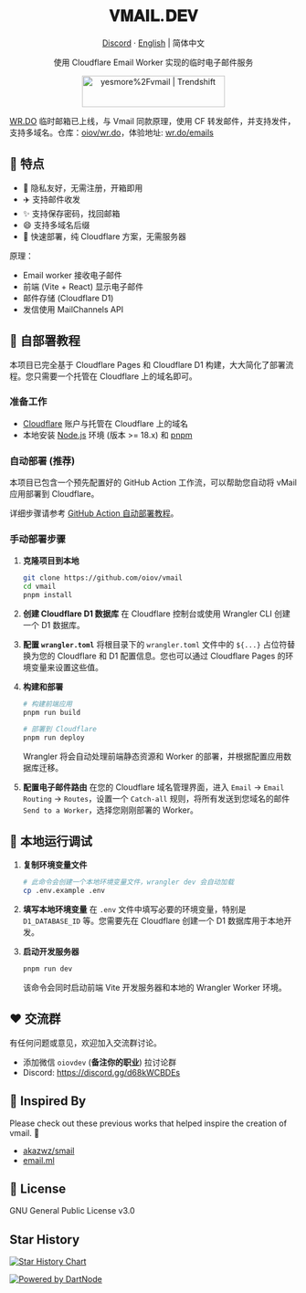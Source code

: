 <div align="center">
  <h1>𝐕𝐌𝐀𝐈𝐋.𝐃𝐄𝐕</h1>
  <p><a href="https://discord.gg/d68kWCBDEs">Discord</a> · <a href="https://github.com/oiov/vmail/blob/main/README_en.md">English</a> | 简体中文</p>
  <p>使用 Cloudflare Email Worker 实现的临时电子邮件服务</p>
  <a href="https://trendshift.io/repositories/8681" target="_blank"><img src="https://trendshift.io/api/badge/repositories/8681" alt="yesmore%2Fvmail | Trendshift" style="width: 250px; height: 55px;" width="250" height="55"/></a>
</div>

[WR.DO](https://wr.do) 临时邮箱已上线，与 Vmail 同款原理，使用 CF 转发邮件，并支持发件，支持多域名。仓库：[oiov/wr.do](https://github.com/oiov/wr.do)，体验地址: [wr.do/emails](https://wr.do/emails)

## 🌈 特点

- 🎯 隐私友好，无需注册，开箱即用
- ✈️ 支持邮件收发
- ✨ 支持保存密码，找回邮箱
- 😄 支持多域名后缀
- 🚀 快速部署，纯 Cloudflare 方案，无需服务器

原理：

- Email worker 接收电子邮件
- 前端 (Vite + React) 显示电子邮件
- 邮件存储 (Cloudflare D1)
- 发信使用 MailChannels API

## 👋 自部署教程

本项目已完全基于 Cloudflare Pages 和 Cloudflare D1 构建，大大简化了部署流程。您只需要一个托管在 Cloudflare 上的域名即可。

### 准备工作

- [Cloudflare](https://dash.cloudflare.com/) 账户与托管在 Cloudflare 上的域名
- 本地安装 [Node.js](https://nodejs.org) 环境 (版本 >= 18.x) 和 [pnpm](https://pnpm.io/installation)

### 自动部署 (推荐)

本项目已包含一个预先配置好的 GitHub Action 工作流，可以帮助您自动将 vMail 应用部署到 Cloudflare。

详细步骤请参考 [GitHub Action 自动部署教程](/docs/github-action-tutorial.md)。

### 手动部署步骤

1.  **克隆项目到本地**
    ```bash
    git clone https://github.com/oiov/vmail
    cd vmail
    pnpm install
    ```

2.  **创建 Cloudflare D1 数据库**
    在 Cloudflare 控制台或使用 Wrangler CLI 创建一个 D1 数据库。

3.  **配置 `wrangler.toml`**
    将根目录下的 `wrangler.toml` 文件中的 `${...}` 占位符替换为您的 Cloudflare 和 D1 配置信息。您也可以通过 Cloudflare Pages 的环境变量来设置这些值。

4.  **构建和部署**
    ```bash
    # 构建前端应用
    pnpm run build
    
    # 部署到 Cloudflare
    pnpm run deploy
    ```
    Wrangler 将会自动处理前端静态资源和 Worker 的部署，并根据配置应用数据库迁移。

5.  **配置电子邮件路由**
    在您的 Cloudflare 域名管理界面，进入 `Email` -> `Email Routing` -> `Routes`，设置一个 `Catch-all` 规则，将所有发送到您域名的邮件 `Send to a Worker`，选择您刚刚部署的 Worker。

## 🔨 本地运行调试

1.  **复制环境变量文件**
    ```bash
    # 此命令会创建一个本地环境变量文件，wrangler dev 会自动加载
    cp .env.example .env
    ```

2.  **填写本地环境变量**
    在 `.env` 文件中填写必要的环境变量，特别是 `D1_DATABASE_ID` 等。您需要先在 Cloudflare 创建一个 D1 数据库用于本地开发。

3.  **启动开发服务器**
    ```bash
    pnpm run dev
    ```
    该命令会同时启动前端 Vite 开发服务器和本地的 Wrangler Worker 环境。

## ❤️ 交流群

有任何问题或意见，欢迎加入交流群讨论。

- 添加微信 `oiovdev` (**备注你的职业**) 拉讨论群
- Discord: https://discord.gg/d68kWCBDEs

## 🎨 Inspired By

Please check out these previous works that helped inspire the creation of vmail. 🙏

- [akazwz/smail](https://github.com/akazwz/smail)
- [email.ml](https://email.ml)

## 📝 License

GNU General Public License v3.0

## Star History

[![Star History Chart](https://api.star-history.com/svg?repos=oiov/vmail&type=Date)](https://star-history.com/#oiov/vmail&Date)


[![Powered by DartNode](https://dartnode.com/branding/DN-Open-Source-sm.png)](https://dartnode.com "Powered by DartNode - Free VPS for Open Source")